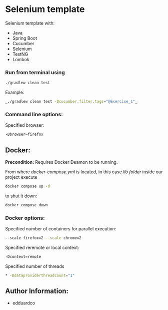 # Selenium template

Selenium template with:

* Java
* Spring Boot
* Cucumber
* Selenium
* TestNG
* Lombok

### Run from terminal using 

```bash
./gradlew clean test
```

Example: 

```bash
_./gradlew clean test -Dcucumber.filter.tags="@Exercise_1"_
```

### Command line options:

Specified browser:

```bash
-Dbrowser=firefox
````

## Docker:
**Precondition:** Requires Docker Deamon to be running.

From where _docker-compose.yml_ is located, in this case _lib folder_ inside our project execute 

```bash
docker compose up -d
```

to shut it down:
```bash
docker compose down
```

### Docker options:

Specified number of containers for parallel execution:

```bash
--scale firefox=2 --scale chrome=2
```

Specified reremote or local context:

```bash
-Dcontext=remote
```

Specified number of threads

```bash
* -Ddataproviderthreadcount="1"
```

## Author Information:

- edduardco